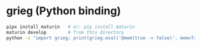 # grieg (Python binding)

```bash
pipx install maturin   # or: pip install maturin
maturin develop        # from this directory
python -c "import grieg; print(grieg.eval('@mem(true -> false)', mem=True, ast=True))"
```
